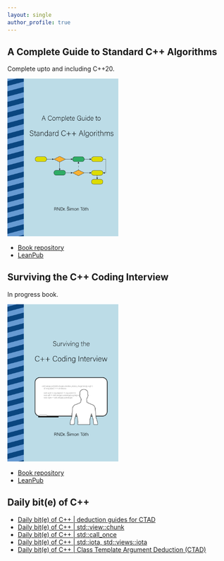 ```yaml
---
layout: single
author_profile: true
---
```


## A Complete Guide to Standard C++ Algorithms

Complete upto and including C++20.

[<img src="assets/images/book_algorithms_cover.png" width="50%">](https://leanpub.com/cpp-algorithms-guide)

- [Book repository](https://github.com/HappyCerberus/book-cpp-algorithms)
- [LeanPub](https://leanpub.com/cpp-algorithms-guide)

## Surviving the C++ Coding Interview

In progress book.

[<img src="assets/images/book_coding_interview_cover.png" width="50%">](https://leanpub.com/cpp-coding-interview)

- [Book repository](https://leanpub.com/cpp-coding-interview)
- [LeanPub](https://leanpub.com/cpp-coding-interview)

## Daily bit(e) of C++

<ul>
<!-- SUBSTACK:START --><li><a href="https://medium.com/@simontoth/daily-bit-e-of-c-deduction-guides-for-ctad-ebc35973bcd3?source=rss-1e1de1006a93------2">Daily bit&lpar;e&rpar; of C++ | deduction guides for CTAD</a></li><li><a href="https://medium.com/@simontoth/daily-bit-e-of-c-std-view-chunk-dd11cc08e975?source=rss-1e1de1006a93------2">Daily bit&lpar;e&rpar; of C++ | std::view::chunk</a></li><li><a href="https://medium.com/@simontoth/daily-bit-e-of-c-std-call-once-790f0e2df803?source=rss-1e1de1006a93------2">Daily bit&lpar;e&rpar; of C++ | std::call_once</a></li><li><a href="https://medium.com/@simontoth/daily-bit-e-of-c-std-iota-std-views-iota-c2cc51068d26?source=rss-1e1de1006a93------2">Daily bit&lpar;e&rpar; of C++ | std::iota, std::views::iota</a></li><li><a href="https://medium.com/@simontoth/daily-bit-e-of-c-class-template-argument-deduction-ctad-f0886131c129?source=rss-1e1de1006a93------2">Daily bit&lpar;e&rpar; of C++ | Class Template Argument Deduction &lpar;CTAD&rpar;</a></li><!-- SUBSTACK:END -->
</ul>